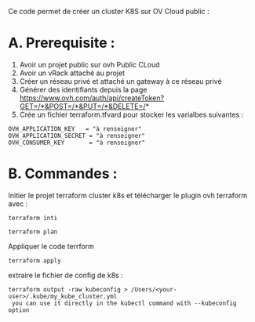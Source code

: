 Ce code permet de créer un cluster K8S sur OV Cloud public : 

# A. Prerequisite :

1. Avoir un projet public sur ovh Public CLoud
2. Avoir un vRack attaché au projet 
3. Créer un réseau privé et attaché un gateway à ce réseau privé
4. Générer des identifiants depuis la page https://www.ovh.com/auth/api/createToken?GET=/*&POST=/*&PUT=/*&DELETE=/*
5. Crée un fichier terraform.tfvard pour stocker les varialbes suivantes :

```
OVH_APPLICATION_KEY   = "à renseigner"
OVH_APPLICATION_SECRET = "à renseigner"
OVH_CONSUMER_KEY       = "à renseigner"
```



# B. Commandes :  

Initier le projet terraform cluster k8s et télécharger le plugin ovh terraform avec : 

`terraform inti`


`terraform plan`

Appliquer le code terrform

`terraform apply`

extraire le fichier de config de k8s : 

```
terraform output -raw kubeconfig > /Users/<your-user>/.kube/my_kube_cluster.yml
 you can use it directly in the kubectl command with --kubeconfig option
```

